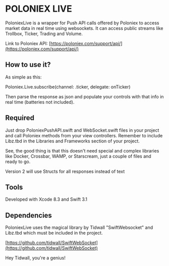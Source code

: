# POLONIEX LIVE

PoloniexLive is a wrapper for Push API calls offered by Poloniex to access market data in real time using websockets. It can access public streams like Trollbox, Ticker, Trading and Volume.

Link to Poloniex API: [https://poloniex.com/support/api/](https://poloniex.com/support/api/)

## How to use it? 

As simple as this:

Poloniex.Live.subscribe(channel: .ticker, delegate: onTicker)

Then parse the response as json and populate your controls with that info in real time (batteries not included).

## Required

Just drop PoloniexPushAPI.swift and WebSocket.swift files in your project and call Poloniex methods from your view controllers. Remember to include Libz.tbd in the Libraries and Frameworks section of your project.

See, the good thing is that this doesn't need special and complex libraries like Docker, Crossbar, WAMP, or Starscream, just a couple of files and ready to go.

Version 2 will use Structs for all responses instead of text

## Tools

Developed with Xcode 8.3 and Swift 3.1

## Dependencies

PoloniexLive uses the magical library by Tidwall "SwiftWebsocket" and Libz.tbd which must be included in the project.

[https://github.com/tidwall/SwiftWebSocket](https://github.com/tidwall/SwiftWebSocket)

Hey Tidwall, you're a genius!

